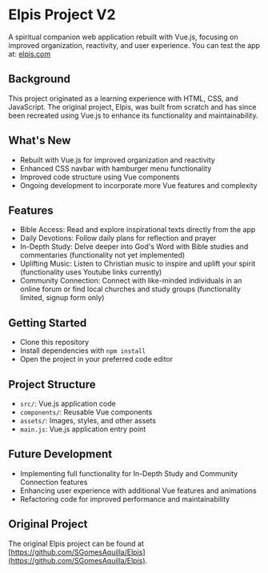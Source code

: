 **Elpis Project V2**
======================

A spiritual companion web application rebuilt with Vue.js, focusing on improved organization, reactivity, and user experience.
You can test the app at: [elpis.com](https://jocular-vacherin-d81743.netlify.app/)

**Background**
---------------

This project originated as a learning experience with HTML, CSS, and JavaScript. The original project, Elpis, was built from scratch and has since been recreated using Vue.js to enhance its functionality and maintainability.

**What's New**
--------------

* Rebuilt with Vue.js for improved organization and reactivity
* Enhanced CSS navbar with hamburger menu functionality
* Improved code structure using Vue components
* Ongoing development to incorporate more Vue features and complexity

**Features**
------------

* Bible Access: Read and explore inspirational texts directly from the app
* Daily Devotions: Follow daily plans for reflection and prayer
* In-Depth Study: Delve deeper into God's Word with Bible studies and commentaries (functionality not yet implemented)
* Uplifting Music: Listen to Christian music to inspire and uplift your spirit (functionality uses Youtube links currently)
* Community Connection: Connect with like-minded individuals in an online forum or find local churches and study groups (functionality limited, signup form only)

**Getting Started**
-------------------

* Clone this repository
* Install dependencies with `npm install`
* Open the project in your preferred code editor

**Project Structure**
---------------------

* `src/`: Vue.js application code
* `components/`: Reusable Vue components
* `assets/`: Images, styles, and other assets
* `main.js`: Vue.js application entry point

**Future Development**
----------------------

* Implementing full functionality for In-Depth Study and Community Connection features
* Enhancing user experience with additional Vue features and animations
* Refactoring code for improved performance and maintainability

**Original Project**
-------------------

The original Elpis project can be found at [https://github.com/SGomesAquilla/Elpis](https://github.com/SGomesAquilla/Elpis).
